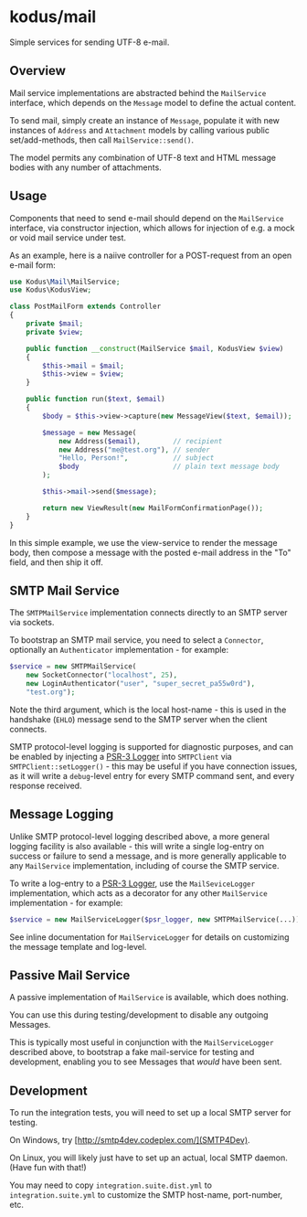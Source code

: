 kodus/mail
==========

Simple services for sending UTF-8 e-mail.


## Overview

Mail service implementations are abstracted behind the `MailService` interface, which depends
on the `Message` model to define the actual content.

To send mail, simply create an instance of `Message`, populate it with new instances of `Address`
and `Attachment` models by calling various public set/add-methods, then call `MailService::send()`.

The model permits any combination of UTF-8 text and HTML message bodies with any number of attachments.


## Usage

Components that need to send e-mail should depend on the `MailService` interface, via constructor
injection, which allows for injection of e.g. a mock or void mail service under test.

As an example, here is a naiive controller for a POST-request from an open e-mail form:

```php
use Kodus\Mail\MailService;
use Kodus\KodusView;

class PostMailForm extends Controller
{
    private $mail;
    private $view;

    public function __construct(MailService $mail, KodusView $view)
    {
        $this->mail = $mail;
        $this->view = $view;
    }

    public function run($text, $email)
    {
        $body = $this->view->capture(new MessageView($text, $email));

        $message = new Message(
            new Address($email),        // recipient
            new Address("me@test.org"), // sender
            "Hello, Person!",           // subject
            $body                       // plain text message body
        );

        $this->mail->send($message);

        return new ViewResult(new MailFormConfirmationPage());
    }
}
```

In this simple example, we use the view-service to render the message body, then compose a
message with the posted e-mail address in the "To" field, and then ship it off.


## SMTP Mail Service

The `SMTPMailService` implementation connects directly to an SMTP server via sockets.

To bootstrap an SMTP mail service, you need to select a `Connector`, optionally an `Authenticator`
implementation - for example:

```php
$service = new SMTPMailService(
    new SocketConnector("localhost", 25),
    new LoginAuthenticator("user", "super_secret_pa55w0rd"),
    "test.org");
```

Note the third argument, which is the local host-name - this is used in the handshake (`EHLO`) message
send to the SMTP server when the client connects.

SMTP protocol-level logging is supported for diagnostic purposes, and can be enabled by injecting
a [PSR-3 Logger](http://www.php-fig.org/psr/psr-3/) into `SMTPClient` via `SMTPClient::setLogger()` -
this may be useful if you have connection issues, as it will write a `debug`-level entry for every
SMTP command sent, and every response received.


## Message Logging

Unlike SMTP protocol-level logging described above, a more general logging facility is also available -
this will write a single log-entry on success or failure to send a message, and is more generally
applicable to any `MailService` implementation, including of course the SMTP service.

To write a log-entry to a [PSR-3 Logger](http://www.php-fig.org/psr/psr-3/), use the `MailSeviceLogger`
implementation, which acts as a decorator for any other `MailService` implementation - for example:

```php
$service = new MailServiceLogger($psr_logger, new SMTPMailService(...));
```

See inline documentation for `MailServiceLogger` for details on customizing the message template and log-level.


## Passive Mail Service

A passive implementation of `MailService` is available, which does nothing.

You can use this during testing/development to disable any outgoing Messages.

This is typically most useful in conjunction with the `MailServiceLogger` described above, to bootstrap
a fake mail-service for testing and development, enabling you to see Messages that *would* have been sent.


## Development

To run the integration tests, you will need to set up a local SMTP server for testing.

On Windows, try [http://smtp4dev.codeplex.com/](SMTP4Dev).

On Linux, you will likely just have to set up an actual, local SMTP daemon. (Have fun with that!)

You may need to copy `integration.suite.dist.yml` to `integration.suite.yml` to customize the
SMTP host-name, port-number, etc.
